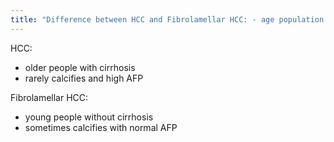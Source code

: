 ```yaml
---
title: "Difference between HCC and Fibrolamellar HCC: - age population - cirrhosis - calcifies? - AFP level"
---
```

HCC: 
- older people with cirrhosis
- rarely calcifies and high AFP

Fibrolamellar HCC:
- young people without cirrhosis
- sometimes calcifies with normal AFP

